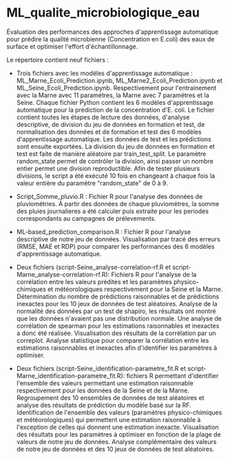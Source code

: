 # ML_qualite_microbiologique_eau
Évaluation des performances des approches d'apprentissage automatique pour prédire la qualité microbienne (Concentration en E.coli) des eaux de surface et optimiser l'effort d'échantillonnage.

Le répertoire contient neuf fichiers :

- Trois fichiers avec les modéles d'apprentissage automatique : ML_Marne_Ecoli_Prediction.ipynb, ML_Marne2_Ecoli_Prediction.ipynb et ML_Seine_Ecoli_Prediction.ipynb. Respectivement pour l'entrainement avec la Marne avec 11 paramétres, la Marne avec 7 paramétres et la Seine.
Chaque fichier Python contient les 6 modèles d'apprentissage automatique pour la prédiction de la concentration d'E. coli. 
Le fichier contient toutes les étapes de lecture des données, d'analyse descriptive, de division du jeu de données en formation et test, de normalisation des données et de formation et test des 6 modèles d'apprentissage automatique. 
Les données de test et les prédictions sont ensuite exportées. 
La division du jeu de données en formation et test est faite de manière aléatoire par train_test_split. 
Le paramètre random_state permet de contrôler la division, ainsi passer un nombre entier permet une division reproductible. 
Afin de tester plusieurs divisions, le script a été exécuté 10 fois en changeant à chaque fois la valeur entière du paramètre "random_state" de 0 à 9. 

- Script_Somme_pluvio.R : Fichier R pour l'analyse des données de pluviométries. À partir des données de chaque pluviométres, la somme des pluies journalieres a été calculer puis extraite pour les periodes correspondants au campagnes de prélevements. 

- ML-based_prediction_comparison.R : Fichier R pour l'analyse descriptive de notre jeu de données.
Visualisation par tracé des erreurs (RMSE, MAE et RDP) pour comparer les performances des 6 modèles d'apprentissage automatique. 

- Deux fichiers (script-Seine_analyse-correlation-rf.R et script-Marne_analyse-correlation-rf.R): Fichiers R pour l'analyse de la corrélation entre les valeurs prédites et les paramètres physico-chimiques et météorologiques respectivement pour la Seine et la Marne.
Détermination du nombre de prédictions raisonnables et de prédictions inexactes pour les 10 jeux de données de test aléatoires.
Analyse de la normalité des données par un test de shapiro, les résultats ont montré que les données n'avaient pas une distribution normale.
Une analyse de corrélation de spearman pour les estimations raisonnables et inexactes a donc été réalisée.
Visualisation des résultats de la corrélation par un correplot.
Analyse statistique pour comparer la corrélation entre les estimations raisonnables et inexactes afin d'identifier les paramètres à optimiser.


- Deux fichiers (script-Seine_identification-parametre_fit.R et script-Marne_identification-parametre_fit.R): fichiers R permettant d'identifier l'ensemble des valeurs permettant une estimation raisonnable respectivement pour les données de la Seine et de la Marne.
Regroupement des 10 ensembles de données de test aléatoires et analyse des résultats de prédiction du modèle basé sur la RF. 
Identification de l'ensemble des valeurs (paramètres physico-chimiques et météorologiques) qui permettent une estimation raisonnable à l'exception de celles qui donnent une estimation inexacte. 
Visualisation des résultats pour les paramètres à optimiser en fonction de la plage de valeurs de notre jeu de données. 
Analyse complémentaire des valeurs de notre jeu de données et des 10 jeux de données de test aléatoires. 
